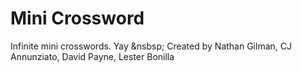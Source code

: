 # Mini Crossword
Infinite mini crosswords. Yay &nsbsp;
Created by Nathan Gilman, CJ Annunziato, David Payne, Lester Bonilla
